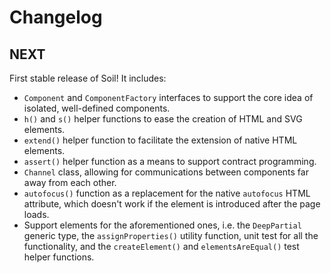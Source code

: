 # Changelog

## NEXT
First stable release of Soil! It includes:
- `Component` and `ComponentFactory` interfaces to support the core idea of isolated, well-defined components.
- `h()` and `s()` helper functions to ease the creation of HTML and SVG elements.
- `extend()` helper function to facilitate the extension of native HTML elements.
- `assert()` helper function as a means to support contract programming.
- `Channel` class, allowing for communications between components far away from each other.
- `autofocus()` function as a replacement for the native `autofocus` HTML attribute, which doesn't work if the element
is introduced after the page loads.
- Support elements for the aforementioned ones, i.e. the `DeepPartial` generic type, the `assignProperties()` utility
function, unit test for all the functionality, and the `createElement()` and `elementsAreEqual()` test helper functions.